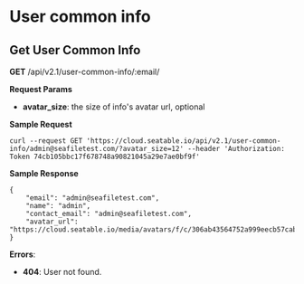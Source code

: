 # User common info

## Get User Common Info

**GET** /api/v2.1/user-common-info/:email/

**Request Params**

* **avatar_size**: the size of info's avatar url, optional

**Sample Request**

```
curl --request GET 'https://cloud.seatable.io/api/v2.1/user-common-info/admin@seafiletest.com/?avatar_size=12' --header 'Authorization: Token 74cb105bbc17f678748a90821045a29e7ae0bf9f'

```

**Sample Response**

```
{
    "email": "admin@seafiletest.com",
    "name": "admin",
    "contact_email": "admin@seafiletest.com",
    "avatar_url": "https://cloud.seatable.io/media/avatars/f/c/306ab43564752a999eecb57cabcefe/resized/12/e9d4953412684d3eccf7eaed805541f1_WuoaewF.png"
}

```

**Errors**:

* **404**: User not found.


